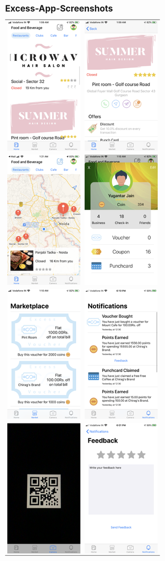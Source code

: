 # Excess-App-Screenshots

|||
-|-
![Home](/Screenshots/Home.PNG) | ![Busness](/Screenshots/BusinessOutlet.PNG)
|||
![Maps](/Screenshots/Maps.PNG) | ![Profile](/Screenshots/Profile.PNG)
|||
![Market](/Screenshots/MarketPlace.PNG) | ![Notifications](/Screenshots/Notifications.PNG)
|||
![QR](/Screenshots/QRScanner.PNG) | ![Feedback](/Screenshots/Feedback.PNG)
